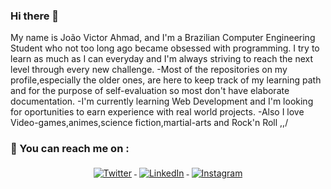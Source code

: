 ### Hi there 👋
My name is João Victor Ahmad, and I'm a Brazilian Computer Engineering Student who not too long ago became obsessed with programming. I try to learn as much as I can everyday and I'm always striving to reach the next level through every new challenge.
-Most of the repositories on my profile,especially the older ones, are here to keep track of my learning path and for the purpose of self-evaluation so most don't have elaborate documentation.
-I'm currently learning Web Development and I'm looking for oportunities to earn experience with real world projects.
-Also I love Video-games,animes,science fiction,martial-arts and Rock'n Roll \,,/

### 📢 You can reach me on :
<p align="center">
  <a href="https://twitter.com/JvPelai">
    <img src="https://raw.githubusercontent.com/MikeCodesDotNET/MikeCodesDotNET/a8abbf37441f3253f74ea255a47f289208d7568c/Resources/twitter.svg" alt="Twitter" style="vertical-align:top; margin:4px">
  </a>  

  <a href="https://www.linkedin.com/in/jvpelai/">
    <img src="https://raw.githubusercontent.com/MikeCodesDotNET/MikeCodesDotNET/a8abbf37441f3253f74ea255a47f289208d7568c/Resources/linkedIn.svg" alt="LinkedIn" style="vertical-align:top; margin:4px">
  </a>

  <a href="https://www.instagram.com/jvpelai/">
    <img src="https://raw.githubusercontent.com/MikeCodesDotNET/MikeCodesDotNET/a8abbf37441f3253f74ea255a47f289208d7568c/Resources/instagram.svg" alt="Instagram" style="vertical-align:top; margin:4px">
  </a>
<!--
**JvPelai/JvPelai** is a ✨ _special_ ✨ repository because its `README.md` (this file) appears on your GitHub profile.

Here are some ideas to get you started:

- 🔭 I’m currently working on ...
- 🌱 I’m currently learning ...
- 👯 I’m looking to collaborate on ...
- 🤔 I’m looking for help with ...
- 💬 Ask me about ...
- 📫 How to reach me: ...
- 😄 Pronouns: ...
- ⚡ Fun fact: ...
-->
